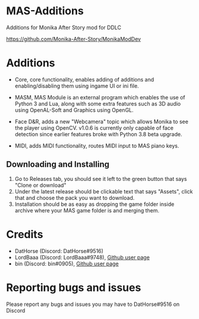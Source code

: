 # MAS-Additions

Additions for Monika After Story mod for DDLC

https://github.com/Monika-After-Story/MonikaModDev


# Additions
* Core, core functionality, enables adding of additions and enabling/disabling them using ingame UI or ini file.

* MASM, MAS Module is an external program which enables the use of Python 3 and Lua, along with some extra features such as 3D audio using OpenAL-Soft and Graphics using OpenGL.

* Face D&R, adds a new "Webcamera" topic which allows Monika to see the player using OpenCV. v1.0.6 is currently only capable of face detection since earlier features broke with Python 3.8 beta upgrade.

* MIDI, adds MIDI functionality, routes MIDI input to MAS piano keys.

## Downloading and Installing
1. Go to Releases tab, you should see it left to the green button that says "Clone or download"
2. Under the latest release should be clickable text that says "Assets", click that and choose the pack you want to download.
3. Installation should be as easy as dropping the game folder inside archive where your MAS game folder is and merging them.

# Credits

*  DatHorse (Discord: DatHorse#9516)
*  LordBaaa (Discord: LordBaaa#9748), [Github user page](https://github.com/LordBaaa)
*  bin (Discord: bin#0905), [Github user page](https://github.com/flumf)

# Reporting bugs and issues

Please report any bugs and issues you may have to DatHorse#9516 on Discord
